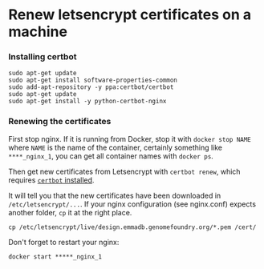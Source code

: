 # Renew letsencrypt certificates on a machine

### Installing certbot

```
sudo apt-get update
sudo apt-get install software-properties-common
sudo add-apt-repository -y ppa:certbot/certbot
sudo apt-get update
sudo apt-get install -y python-certbot-nginx 
```

### Renewing the certificates

First stop nginx. If it is running from Docker, stop it with
``docker stop NAME`` where ``NAME`` is the name of the container,
certainly something like ``****_nginx_1``, you can get all container
names with ``docker ps``.

Then get new certificates from Letsencrypt with ``certbot renew``, which
requires [``certbot`` installed](https://certbot.eff.org/lets-encrypt/ubuntuxenial-nginx).

It will tell you that the new certificates have been downloaded in
``/etc/letsencrypt/...``. If your nginx configuration (see nginx.conf) expects
another folder, ``cp`` it at the right place.

```
cp /etc/letsencrypt/live/design.emmadb.genomefoundry.org/*.pem /cert/
```

Don't forget to restart your nginx:

```docker start *****_nginx_1```




